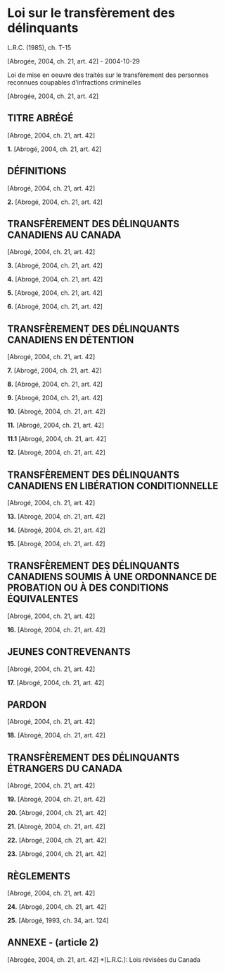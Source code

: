 # Loi sur le transfèrement des délinquants

L.R.C. (1985), ch. T-15

[Abrogée, 2004, ch. 21, art. 42] - 2004-10-29

Loi de mise en oeuvre des traités sur le transfèrement des personnes reconnues coupables d’infractions criminelles

[Abrogée, 2004, ch. 21, art. 42]

## TITRE ABRÉGÉ

[Abrogé, 2004, ch. 21, art. 42]

**1.** [Abrogé, 2004, ch. 21, art. 42]

## DÉFINITIONS

[Abrogé, 2004, ch. 21, art. 42]

**2.** [Abrogé, 2004, ch. 21, art. 42]

## TRANSFÈREMENT DES DÉLINQUANTS CANADIENS AU CANADA

[Abrogé, 2004, ch. 21, art. 42]

**3.** [Abrogé, 2004, ch. 21, art. 42]

**4.** [Abrogé, 2004, ch. 21, art. 42]

**5.** [Abrogé, 2004, ch. 21, art. 42]

**6.** [Abrogé, 2004, ch. 21, art. 42]

## TRANSFÈREMENT DES DÉLINQUANTS CANADIENS EN DÉTENTION

[Abrogé, 2004, ch. 21, art. 42]

**7.** [Abrogé, 2004, ch. 21, art. 42]

**8.** [Abrogé, 2004, ch. 21, art. 42]

**9.** [Abrogé, 2004, ch. 21, art. 42]

**10.** [Abrogé, 2004, ch. 21, art. 42]

**11.** [Abrogé, 2004, ch. 21, art. 42]

**11.1** [Abrogé, 2004, ch. 21, art. 42]

**12.** [Abrogé, 2004, ch. 21, art. 42]

## TRANSFÈREMENT DES DÉLINQUANTS CANADIENS EN LIBÉRATION CONDITIONNELLE

[Abrogé, 2004, ch. 21, art. 42]

**13.** [Abrogé, 2004, ch. 21, art. 42]

**14.** [Abrogé, 2004, ch. 21, art. 42]

**15.** [Abrogé, 2004, ch. 21, art. 42]

## TRANSFÈREMENT DES DÉLINQUANTS CANADIENS SOUMIS À UNE ORDONNANCE DE PROBATION OU À DES CONDITIONS ÉQUIVALENTES

[Abrogé, 2004, ch. 21, art. 42]

**16.** [Abrogé, 2004, ch. 21, art. 42]

## JEUNES CONTREVENANTS

[Abrogé, 2004, ch. 21, art. 42]

**17.** [Abrogé, 2004, ch. 21, art. 42]

## PARDON

[Abrogé, 2004, ch. 21, art. 42]

**18.** [Abrogé, 2004, ch. 21, art. 42]

## TRANSFÈREMENT DES DÉLINQUANTS ÉTRANGERS DU CANADA

[Abrogé, 2004, ch. 21, art. 42]

**19.** [Abrogé, 2004, ch. 21, art. 42]

**20.** [Abrogé, 2004, ch. 21, art. 42]

**21.** [Abrogé, 2004, ch. 21, art. 42]

**22.** [Abrogé, 2004, ch. 21, art. 42]

**23.** [Abrogé, 2004, ch. 21, art. 42]

## RÈGLEMENTS

[Abrogé, 2004, ch. 21, art. 42]

**24.** [Abrogé, 2004, ch. 21, art. 42]

**25.** [Abrogé, 1993, ch. 34, art. 124]

## ANNEXE - (article 2)

[Abrogée, 2004, ch. 21, art. 42]
  *[L.R.C.]: Lois révisées du Canada
